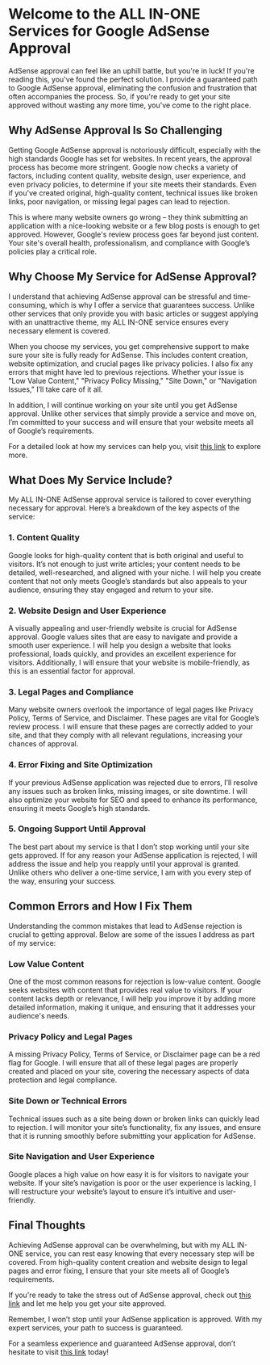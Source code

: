 # Welcome to the ALL IN-ONE Services for Google AdSense Approval

AdSense approval can feel like an uphill battle, but you're in luck! If you're reading this, you've found the perfect solution. I provide a guaranteed path to Google AdSense approval, eliminating the confusion and frustration that often accompanies the process. So, if you're ready to get your site approved without wasting any more time, you've come to the right place.

## Why AdSense Approval Is So Challenging

Getting Google AdSense approval is notoriously difficult, especially with the high standards Google has set for websites. In recent years, the approval process has become more stringent. Google now checks a variety of factors, including content quality, website design, user experience, and even privacy policies, to determine if your site meets their standards. Even if you've created original, high-quality content, technical issues like broken links, poor navigation, or missing legal pages can lead to rejection.

This is where many website owners go wrong – they think submitting an application with a nice-looking website or a few blog posts is enough to get approved. However, Google's review process goes far beyond just content. Your site's overall health, professionalism, and compliance with Google’s policies play a critical role.

## Why Choose My Service for AdSense Approval?

I understand that achieving AdSense approval can be stressful and time-consuming, which is why I offer a service that guarantees success. Unlike other services that only provide you with basic articles or suggest applying with an unattractive theme, my ALL IN-ONE service ensures every necessary element is covered.

When you choose my services, you get comprehensive support to make sure your site is fully ready for AdSense. This includes content creation, website optimization, and crucial pages like privacy policies. I also fix any errors that might have led to previous rejections. Whether your issue is "Low Value Content," "Privacy Policy Missing," "Site Down," or "Navigation Issues," I’ll take care of it all.

In addition, I will continue working on your site until you get AdSense approval. Unlike other services that simply provide a service and move on, I’m committed to your success and will ensure that your website meets all of Google’s requirements.

For a detailed look at how my services can help you, visit [this link](https://go.fiverr.com/visit/?bta=546143&nci=17044&landingPage=https%253A%252F%252Fwww.fiverr.com%252Fs%252F380WlbY) to explore more.

## What Does My Service Include?

My ALL IN-ONE AdSense approval service is tailored to cover everything necessary for approval. Here’s a breakdown of the key aspects of the service:

### 1. Content Quality

Google looks for high-quality content that is both original and useful to visitors. It’s not enough to just write articles; your content needs to be detailed, well-researched, and aligned with your niche. I will help you create content that not only meets Google’s standards but also appeals to your audience, ensuring they stay engaged and return to your site.

### 2. Website Design and User Experience

A visually appealing and user-friendly website is crucial for AdSense approval. Google values sites that are easy to navigate and provide a smooth user experience. I will help you design a website that looks professional, loads quickly, and provides an excellent experience for visitors. Additionally, I will ensure that your website is mobile-friendly, as this is an essential factor for approval.

### 3. Legal Pages and Compliance

Many website owners overlook the importance of legal pages like Privacy Policy, Terms of Service, and Disclaimer. These pages are vital for Google’s review process. I will ensure that these pages are correctly added to your site, and that they comply with all relevant regulations, increasing your chances of approval.

### 4. Error Fixing and Site Optimization

If your previous AdSense application was rejected due to errors, I’ll resolve any issues such as broken links, missing images, or site downtime. I will also optimize your website for SEO and speed to enhance its performance, ensuring it meets Google’s high standards.

### 5. Ongoing Support Until Approval

The best part about my service is that I don’t stop working until your site gets approved. If for any reason your AdSense application is rejected, I will address the issue and help you reapply until your approval is granted. Unlike others who deliver a one-time service, I am with you every step of the way, ensuring your success.

## Common Errors and How I Fix Them

Understanding the common mistakes that lead to AdSense rejection is crucial to getting approval. Below are some of the issues I address as part of my service:

### Low Value Content

One of the most common reasons for rejection is low-value content. Google seeks websites with content that provides real value to visitors. If your content lacks depth or relevance, I will help you improve it by adding more detailed information, making it unique, and ensuring that it addresses your audience's needs.

### Privacy Policy and Legal Pages

A missing Privacy Policy, Terms of Service, or Disclaimer page can be a red flag for Google. I will ensure that all of these legal pages are properly created and placed on your site, covering the necessary aspects of data protection and legal compliance.

### Site Down or Technical Errors

Technical issues such as a site being down or broken links can quickly lead to rejection. I will monitor your site’s functionality, fix any issues, and ensure that it is running smoothly before submitting your application for AdSense.

### Site Navigation and User Experience

Google places a high value on how easy it is for visitors to navigate your website. If your site’s navigation is poor or the user experience is lacking, I will restructure your website’s layout to ensure it’s intuitive and user-friendly.

## Final Thoughts

Achieving AdSense approval can be overwhelming, but with my ALL IN-ONE service, you can rest easy knowing that every necessary step will be covered. From high-quality content creation and website design to legal pages and error fixing, I ensure that your site meets all of Google’s requirements.

If you're ready to take the stress out of AdSense approval, check out [this link](https://go.fiverr.com/visit/?bta=546143&nci=17044&landingPage=https%253A%252F%252Fwww.fiverr.com%252Fs%252F380WlbY) and let me help you get your site approved.

Remember, I won’t stop until your AdSense application is approved. With my expert services, your path to success is guaranteed.

For a seamless experience and guaranteed AdSense approval, don’t hesitate to visit [this link](https://go.fiverr.com/visit/?bta=546143&nci=17044&landingPage=https%253A%252F%252Fwww.fiverr.com%252Fs%252F380WlbY) today!
